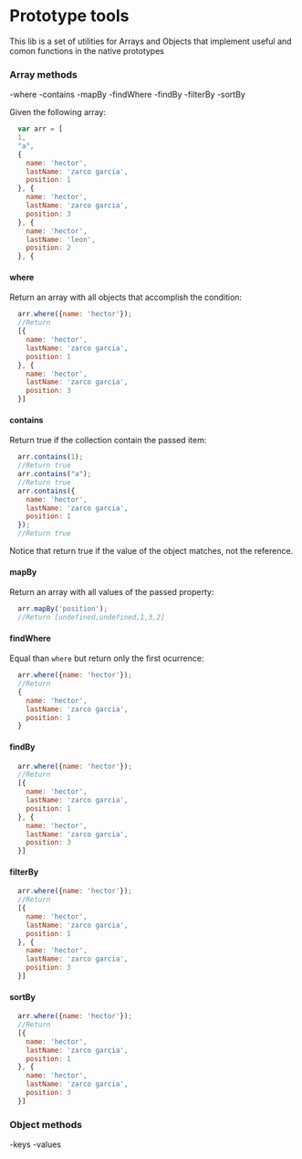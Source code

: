 Prototype tools
===================
This lib is a set of utilities for Arrays and Objects that implement useful and comon functions in the native prototypes

### Array methods

  -where
  -contains
  -mapBy
  -findWhere
  -findBy
  -filterBy
  -sortBy

  Given the following array:

  ```javascript
    var arr = [
    1,
    "a",
    {
      name: 'hector',
      lastName: 'zarco garcia',
      position: 1
    }, {
      name: 'hector',
      lastName: 'zarco garcia',
      position: 3
    }, {
      name: 'hector',
      lastName: 'leon',
      position: 2
    }, {

  ```
#### where
  Return an array with all objects that accomplish the condition:

  ```javascript
    arr.where({name: 'hector'});
    //Return
    [{
      name: 'hector',
      lastName: 'zarco garcia',
      position: 1
    }, {
      name: 'hector',
      lastName: 'zarco garcia',
      position: 3
    }]
  ```
#### contains
  Return true if the collection contain the passed item:
  ```javascript
    arr.contains(1);
    //Return true
    arr.contains("a");
    //Return true
    arr.contains({
      name: 'hector',
      lastName: 'zarco garcia',
      position: 1
    });
    //Return true
  ```
  Notice that return true if the value of the object matches, not the reference.
#### mapBy
  Return an array with all values of the passed property:
  ```javascript
    arr.mapBy('position');
    //Return [undefined,undefined,1,3,2]
  ```
#### findWhere
  Equal than `where` but return only the first ocurrence:
  ```javascript
    arr.where({name: 'hector'});
    //Return
    {
      name: 'hector',
      lastName: 'zarco garcia',
      position: 1
    }
  ```
#### findBy

  ```javascript
    arr.where({name: 'hector'});
    //Return
    [{
      name: 'hector',
      lastName: 'zarco garcia',
      position: 1
    }, {
      name: 'hector',
      lastName: 'zarco garcia',
      position: 3
    }]
  ```
#### filterBy

  ```javascript
    arr.where({name: 'hector'});
    //Return
    [{
      name: 'hector',
      lastName: 'zarco garcia',
      position: 1
    }, {
      name: 'hector',
      lastName: 'zarco garcia',
      position: 3
    }]
  ```
#### sortBy

  ```javascript
    arr.where({name: 'hector'});
    //Return
    [{
      name: 'hector',
      lastName: 'zarco garcia',
      position: 1
    }, {
      name: 'hector',
      lastName: 'zarco garcia',
      position: 3
    }]
  ```


### Object methods
  -keys
  -values